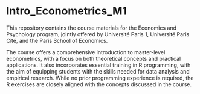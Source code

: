 # Intro_Econometrics_M1

This repository contains the course materials for the Economics and Psychology program, jointly offered by Université Paris 1, Université Paris Cité, and the Paris School of Economics.

The course offers a comprehensive introduction to master-level econometrics, with a focus on both theoretical concepts and practical applications. It also incorporates essential training in R programming, with the aim of equipping students with the skills needed for data analysis and empirical research. While no prior programming experience is required, the R exercises are closely aligned with the concepts discussed in the course.
